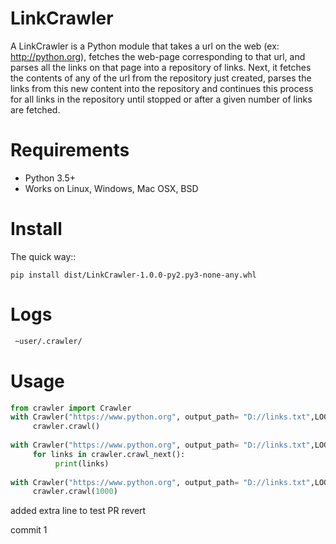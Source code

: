 # LinkCrawler
A LinkCrawler is a Python module that takes a url on the web (ex: http://python.org), fetches the web-page corresponding to that url, and parses all the links on that page into a repository of links. Next, it fetches the contents of any of the url from the repository just created, parses the links from this new content into the repository and continues this process for all links in the repository until stopped or after a given number of links are fetched.

Requirements
============

* Python 3.5+
* Works on Linux, Windows, Mac OSX, BSD

# Install

The quick way::

    pip install dist/LinkCrawler-1.0.0-py2.py3-none-any.whl

# Logs
```bash
 ~user/.crawler/
 ```
 # Usage 
 
```python
from crawler import Crawler
with Crawler("https://www.python.org", output_path= "D://links.txt",LOG=Crawler.INFO_LOG) as crawler:
     crawler.crawl()
     
with Crawler("https://www.python.org", output_path= "D://links.txt",LOG=Crawler.INFO_LOG) as crawler:
     for links in crawler.crawl_next():
          print(links)
          
with Crawler("https://www.python.org", output_path= "D://links.txt",LOG=Crawler.DEBUG_LOG) as crawler:
     crawler.crawl(1000)
```



added extra line to test PR revert

commit 1

